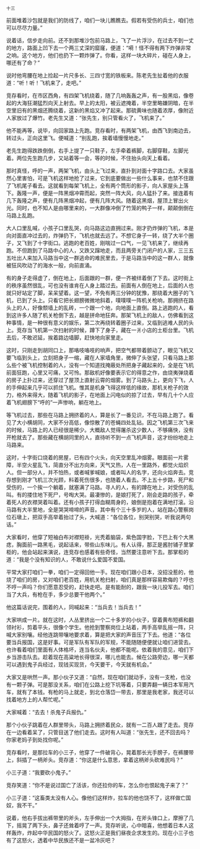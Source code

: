     十三 

   前面堆着沙包就是我们的防线了，咱们一块儿瞧瞧去。假若有受伤的兵士，咱们也可以尽尽力量。”

   说着话，信步走向前。还不到那堆沙包前马路上，飞了一片浮沙，在过去不到一丈的地方，路面上凹下去一个两三丈深的窟窿，便道：“嗬！怪不得有两下炸弹非常之响。这个地方，他们也扔下一颗炸弹了。你看，这样一块大碎片，碰在人身上，哪还有了命？”

   说时他弯腰在地上捡起一片尺多长、三四寸宽的铁板来。陈老先生扯着他的衣服道：“听！听！飞机来了，走吧。”

   竞存看时，在市区西角，有四架飞机绕着，随了几响轰轰之声，有一股黑焰，像卷起的大海狂潮猛烈向天上射去。早上的太阳，被云遮掩着，半空里略嫌阴暗，在半空里旧有的黑烟还腾绕着，这新的黑焰又冲了起来。那硫黄味也随着浓厚，像附近人家放过了爆竹。老先生又道：“张先生，别只管看火了，飞机来了。”

   他不能再等，说毕，向回家路上先跑。竞存看时，有两架飞机，由西飞到南边去，转过头，正向这里飞。便喊道：“别乱跑，挨着墙慢慢地走。”

   老先生跑得跌跌倒倒，右手上提了一只鞋子，左手牵着裤脚，右脚穿鞋，左脚光着。两位先生跑几步，又站着等一会，等的时候，不住抬头向天上看着。

   那时真怪，呼的一声，两架飞机，由头上飞过来，直扑到对面十字路口去。大家虽然心里害怕，可是飞机这样地抢了过来，它到底要做出一些什么事来，也禁不住跟了飞机尾子看去。这就看到每架飞机上，全有两个筒形的影子，向人家屋头上落下。轰隆一声，便是一阵黑烟冲霄而起，突然一阵大风，向人猛扑了来。接连着有几下轰隆之声，便有几阵黑烟冲起，便有几阵大风。随着这黑烟，屋顶上冒出火光。同时，也不知人是由哪里来的，一大群像冲倒了竹笼的鸭子一样，颠颠倒倒在马路上乱跑。

   大人口里乱喊，小孩子口里乱哭，向马路这边直拥过来。刚才扔炸弹的飞机，本是向对面直冲过去的，炸弹扔下，飞机也就去远了。不想它身子一转，绕了大半个圈子，又飞到了十字街口。逃跑的老百姓，刚喘过一口气，一见飞机来了，继续再跑。不但跑到了马路中心的人，又跌又蹿地走，而且两旁关门闭户的人家，三三五五吐出人来加入马路当中这一群逃命的难民里去，于是马路当中的这一群人，就像被狂风吹动了的海水一般，向前直涌。

   有的身子走得虚了，倒在地上，后面跟的一群，便一齐被绊着倒了下去。这时街上的秩序虽然很乱，可也没有谁肯在人身上踏过去。前面有人倒在地上，后面的人也就只好站定了脚，呆呆望着。这一望，不免有两三分钟的犹豫，那绕着大圈子的飞机，已到了头上。只看它把长翅膀微微地斜着，噗噗噗一阵机关枪响，那拥挤在路头上的人，好像颓墙上的乱砖，一个跟一个地，向地面上直倒。路上逃跑的人，看到这许多人随了机关枪倒下去，越是拼命地狂奔。那架飞机上的敌人，仿佛看到这种事情，是一种很有意义的娱乐，第二次再绕转着圈子过来，又临到逃难人民的头上。竞存当飞机第一次扫射的时候，蹲下了身子，藏在一爿小店的土柜台里。飞机去后，不敢迟延，挨着路边墙脚，赶快地向家里走。

   这时，只刚走到胡同口上，那咯吱咯吱的响声，把空气都带着颤动了，眼见飞机又要飞临到头上，立刻把身子一缩，藏在人家墙角里，微伸了头张望，只看马路上那么些个被飞机控制着的人，没有一个知道找掩蔽处所把身子藏起来的，全是在飞机前面狂跑，心里又可痛，又可怜。那敌机好像要表示它的得意之作，由烧夷弹烧着的房子上扑过来，还穿过了屋顶上直射云霄的烟雾。到了马路头上，更向下飞，人的手伸起来几乎可以抓住飞机。惟其是机身飞得这样低的缘故，那机关枪子的效力，格外来得大，随着飞机的影子，在地面上闪电似的掠了过去，早有几十个人应着飞机翅膀下“呼的”一声惨响，躺在地上。

   等飞机过去，那些在马路上拥挤着的人，算是长了一番见识，不在马路上跑了。看见了大小横胡同，大家不分高低，像惊散了的苍蝇四处乱钻。因之飞机第三次飞来的时候，马路上的人已经很是稀少。大概敌人觉得屠杀这少数人，不够痛快，没有开枪就去了。那些藏在横胡同里的人，直待听不到一点飞机声音，这才纷纷地走上马路来。

   这时，十字街口烧着的房屋，已有四个火头，向天空里乱冲烟雾。眼面前一片雾障，半空火星乱飞，简直分不出方向来，天气又热，人在一里路外，都觉火焰炽人。但一部分人，并不怕热，或者喊爹喊娘，或者叫人的名字，还向火焰奔去。竞存想到刚才飞机三次光顾，料着死伤很多，也随着人看去。不上五十步路，死尸和受伤的，一个挨一个躺着，就塞满了马路。寻人的人，有的蹲在地上，对受伤的乱叫。有的搂住地下死尸，号啕大哭。最凄惨的，是娘打死了，刚会走路的孩子，牵着死人的衣襟哭着叫着。还有小孩子打得血糊周身的，娘倒是抱着在满地打滚。沿马路有大半里地，全是哭哭啼啼的声音。其中有个三十多岁的人，站在路心警察岗位石墩上，把双手高举着抬过了头，大喊道：“各位各位，别哭别哭，听我说两句话。”

   大家看时，他穿了短袖白布对襟短褂，光秃着脑袋，紫色国字脸，下巴上有个大黑痣，胸面前一路黑毛，说起话来，带些山东味儿。有人认得，那正是酱肘铺子里掌柜的，他会站起来演说，连竞存也感着有些奇怪，当然要注意听下去。那掌柜的道：“我是个没有知识的人，不敢说什么爱国不爱国。

   平常大家打咱们一拳，咱们一定得回他一手。现在咱们跟小日本，没招没惹的，他烧了咱们的房，又对咱们老百姓，用机关枪扫射，咱们真是那样容易欺侮的？哼也不哼一声吗？你们愿意忍受的，赶快走吧。是有能耐的，跟我一块儿投军去。咱们当了大兵，有枪在手，多少总要干他两个。”

   他这篇话说完，围着的人，同喊起来：“当兵去！当兵去！”

   大家哄成一片。就在这时，人丛里挤出一个二十多岁的小伙子，穿着黄布短裤和翻领衬衫，剪着平头，很像个学生。他抢到警察岗位上站着，两手高举乱摇一阵，只喊大家别嚷。经他连跳带嚷地要求着，算是把大家的声音压了下去。他道：“各位要当兵报国，这是好事。可是军队有军队的军规，不能随随便便就让咱们进营去。也许看着咱们里面有人体格坏，连当名伙夫，他都不能呢。依着我的意见，咱们下乡当游击队去。趁着现在高粱地长得很深，哪儿也能去。候在公路旁边，哪一天都可以遇到鬼子兵经过，现钱买现货，今天要干，今天就有机会。”

   大家又是哄然一声。那小伙子又道：“自然，现在咱们就动手，没有一支枪，也没有一颗子弹。可是那没关系，咱们在公路上挖下坑等着，只要弄翻一辆日本军用汽车，就有了本钱。有枪的马上就走，到北仓落岱一带去，那里是我老家，我还可以找着地方上的人帮忙呢。”

   大家喊着：“去去！杀鬼子兵报仇。”

   那个小伙子跳着在人群里带头，马路上拥挤着民众，就有一二百人跟了走去。竞存在一边看着呆了，只管目送了他们走去。这时有人叫道：“张先生，还不回去吗？你家老妈子到处找你呢。”

   竞存看时，是那拉车的小三子，他穿了一件破背心，晃着那长光手膀子，在裤腰带上，斜插了一柄斧头。竞存道：“你这是什么意思，拿着这柄斧头砍难民吗？”

   小三子道：“我要砍小鬼子。”

   竞存笑道：“你不是说过国亡了活该，你还拉你的车，怎么你也恨起鬼子来了？”

   小三子道：“这畜类太没有人心。像他们这样炸，拉车的他也饶不了，这样做亡国奴，我不干。”

   说着，他右手拔出裤带里的斧头，左手伸出一个大拇指，在斧头锋口上，摩擦了几下，摇晃了两下头，鼻子还耸着哼了一声。竞存听说，心中暗喜，他想着日本人这样轰炸，炸起中华民国的怒火了。这怒火正是我们昼夜企求发生的。现在小三子也有了这怒火，透着中华民族还不是一盆冷灰吧？

